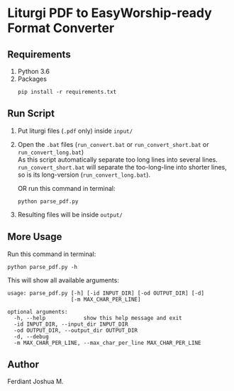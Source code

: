 # Liturgi PDF to EasyWorship-ready Format Converter

## Requirements

1. Python 3.6
2. Packages
    ```shell script
    pip install -r requirements.txt    
    ```
   
## Run Script

1. Put liturgi files (`.pdf` only) inside `input/`
2. Open the `.bat` files (`run_convert.bat` or `run_convert_short.bat` or `run_convert_long.bat`)  
    As this script automatically separate too long lines into several lines. `run_convert_short.bat` will separate the
    too-long-line into shorter lines, so is its long-version (`run_convert_long.bat`).
   
   OR run this command in terminal:
    ```shell script
    python parse_pdf.py
    ```
3. Resulting files will be inside `output/`

## More Usage
Run this command in terminal:
```shell script
python parse_pdf.py -h
```

This will show all available arguments:
```text
usage: parse_pdf.py [-h] [-id INPUT_DIR] [-od OUTPUT_DIR] [-d]
                    [-m MAX_CHAR_PER_LINE]

optional arguments:
  -h, --help            show this help message and exit
  -id INPUT_DIR, --input_dir INPUT_DIR
  -od OUTPUT_DIR, --output_dir OUTPUT_DIR
  -d, --debug
  -m MAX_CHAR_PER_LINE, --max_char_per_line MAX_CHAR_PER_LINE
```

## Author

Ferdiant Joshua M.
